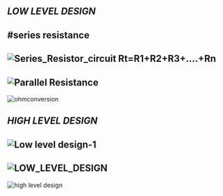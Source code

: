 ## ***LOW LEVEL DESIGN***
#series resistance
---------------------------------------------------------------------------------------------------------------------------------
![Series_Resistor_circuit](https://user-images.githubusercontent.com/89680649/132283140-eee00ef6-4566-4dc1-9276-ab5a3eb7857c.png)
Rt=R1+R2+R3+....+Rn
---------------------------------------------------------------------------------------------------------------------------
![Parallel Resistance](https://user-images.githubusercontent.com/89680649/132282336-412e56fa-c065-4a15-ad5d-33e54ee72381.png)
---------------------------------------------------------------------------------------------------------------------------
![ohmconversion](https://user-images.githubusercontent.com/89680649/132283681-6bf6e4b4-06a3-4c4b-90dc-4eb93ceb9d9b.png)
## ***HIGH LEVEL DESIGN***
![Low level design-1](https://user-images.githubusercontent.com/89680649/132283946-2857ceae-c9c9-4d92-9a81-7e470f3d2de2.jpg)
-------------------------------------------------------------------------------------------------------------------------------
![LOW_LEVEL_DESIGN](https://user-images.githubusercontent.com/89680649/132285583-41898024-a0ac-4d87-a77d-100319184c34.jpg)
-------------------------------------------------------------------------------------------------------------------------------
![high level design](https://user-images.githubusercontent.com/89680649/132285518-a8de07f2-4c47-42bb-9cc7-4c798adc7a29.jpeg)

